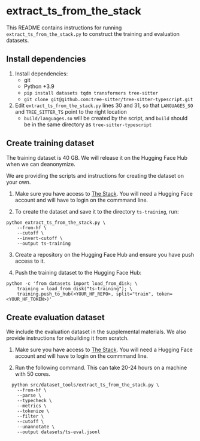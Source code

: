 # extract_ts_from_the_stack

This README contains instructions for running `extract_ts_from_the_stack.py` to
construct the training and evaluation datasets.

## Install dependencies

  1. Install dependencies:
     - git
     - Python +3.9
     - `pip install datasets tqdm transformers tree-sitter`
     - `git clone git@github.com:tree-sitter/tree-sitter-typescript.git`
  2. Edit `extract_ts_from_the_stack.py` lines 30 and 31, so that `LANGUAGES_SO`
     and `TREE_SITTER_TS` point to the right location
       - `build/languages.so` will be created by the script, and `build` should
         be in the same directory as `tree-sitter-typescript`

## Create training dataset

The training dataset is 40 GB. We will release it on the Hugging Face Hub when
we can deanonymize.

We are providing the scripts and instructions for creating the dataset on your
own.

  1. Make sure you have access to
     [The Stack](https://huggingface.co/datasets/bigcode/the-stack-dedup). You
     will need a Hugging Face account and will have to login on the commmand
     line.

  2. To create the dataset and save it to the directory `ts-training`, run:

```
python extract_ts_from_the_stack.py \
    --from-hf \
    --cutoff \
    --invert-cutoff \
    --output ts-training
```

  3. Create a repository on the Hugging Face Hub and ensure you have push access
     to it.

  4. Push the training dataset to the Hugging Face Hub:

```
python -c 'from datasets import load_from_disk; \
    training = load_from_disk("ts-training"); \
    training.push_to_hub(<YOUR_HF_REPO>, split="train", token=<YOUR_HF_TOKEN>)'
```

## Create evaluation dataset

We include the evaluation dataset in the supplemental materials. We also provide
instructions for rebuilding it from scratch.

  1. Make sure you have access to
     [The Stack](https://huggingface.co/datasets/bigcode/the-stack-dedup). You
     will need a Hugging Face account and will have to login on the commmand
     line.

  2. Run the following command. This can take 20-24 hours on a machine with 50
     cores.

```
  python src/dataset_tools/extract_ts_from_the_stack.py \
    --from-hf \
    --parse \
    --typecheck \
    --metrics \
    --tokenize \
    --filter \
    --cutoff \
    --unannotate \
    --output datasets/ts-eval.jsonl
```
